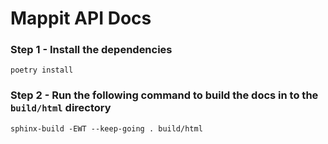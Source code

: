 # Mappit API Docs

### Step 1 - Install the dependencies

```
poetry install
```

### Step 2 - Run the following command to build the docs in to the `build/html` directory

```
sphinx-build -EWT --keep-going . build/html
```
